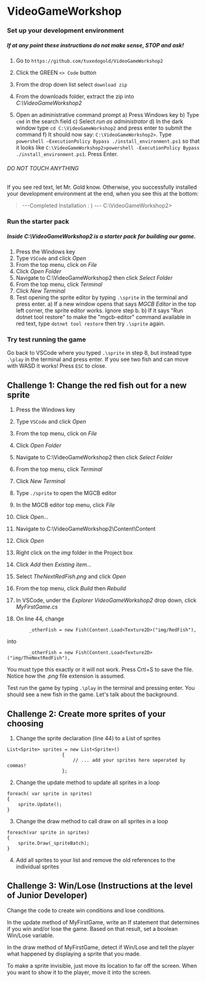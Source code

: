 # VideoGameWorkshop

### Set up your development environment
##### If at any point these instructions do not make sense, ***STOP*** and ask!

1) Go to ```https://github.com/tuxedogold/VideoGameWorkshop2```

2) Click the GREEN ```<> Code``` button

3) From the drop down list select ```download zip```

4) From the downloads folder, extract the zip into *C:\VideoGameWorkshop2*

5) Open an administrative command prompt
a) Press Windows key
b) Type ```cmd``` in the search field
c) Select *run as administrator*
d) In the dark window type ```cd C:\VideoGameWorkshop2``` and press enter to submit the command
f) It should now say: ```C:\VideoGameWorkshop2>```. 
Type ```powershell –ExecutionPolicy Bypass ./install_environment.ps1```
so that it looks like ```C:\VideoGameWorkshop2>powershell -ExecutionPolicy Bypass ./install_environment.ps1```. Press Enter.
###### DO NOT TOUCH ANYTHING 

If you see red text, let Mr. Gold know. Otherwise, you successfully installed your development environment at the end, when you see this at the bottom: 

> ---Completed Installation : ) ---
> C:\VideoGameWorkshop2>


### Run the starter pack
##### Inside C:\VideoGameWorkshop2 is a starter pack for building our game. 

1) Press the Windows key
2) Type ```VSCode``` and click *Open*
3) From the top menu, click on *File*
4) Click *Open Folder*
5) Navigate to C:\VideoGameWorkshop2 then click *Select Folder*
6) From the top menu, click *Terminal*
7) Click *New Terminal*
8) Test opening the sprite editor by typing ```.\sprite``` in the terminal and press enter. 
a) If a new window opens that says *MGCB Editor* in the top left corner, the sprite editor works. Ignore step b. 
b) If it says "Run dotnet tool restore" to make the "mgcb-editor" command available in red text, type
```dotnet tool restore``` then try ```.\sprite``` again.

### Try test running the game

Go back to VSCode where you typed ```.\sprite``` in step 8, but instead type ```.\play``` in the terminal and press enter. If you see two fish and can move with WASD it works! Press ```ESC``` to close. 

## Challenge 1: Change the red fish out for a new sprite
1) Press the Windows key
2) Type ```VSCode``` and click *Open*
3) From the top menu, click on *File*
4) Click *Open Folder*
5) Navigate to C:\VideoGameWorkshop2 then click *Select Folder*
6) From the top menu, click *Terminal*
7) Click *New Terminal*
8) Type ```./sprite``` to open the MGCB editor
9) In the MGCB editor top menu, click *File*
10) Click *Open...*
10) Navigate to C:\VideoGameWorkshop2\Content\Content
11) Click *Open*
12) Right click on the *img* folder in the Project box
13) Click *Add* then *Existing item...*
14) Select *TheNextRedFish.png* and click *Open*
15) From the top menu, click *Build* then *Rebuild*
16) In VSCode, under the *Explorer* *VideoGameWorkshop2* drop down, click *MyFirstGame.cs*

17) On line 44, change 

```        _otherFish = new Fish(Content.Load<Texture2D>("img/RedFish"),```

into 

```        _otherFish = new Fish(Content.Load<Texture2D>("img/TheNextRedFish"),```

You must type this exactly or it will not work. Press Crtl+S to save the file. Notice how the *.png* file extension is assumed.

Test run the game by typing ```.\play``` in the terminal and pressing enter. You should see a new fish in the game. Let's talk about the background.

## Challenge 2: Create more sprites of your choosing 
1) Change the sprite declaration (line 44) to a List of sprites 
```
List<Sprite> sprites = new List<Sprite>()
                    {
                        // ... add your sprites here seperated by commas!                
                    };

```
2) Change the update method to update all sprites in a loop
```
foreach( var sprite in sprites)
{
    sprite.Update();
}

```
3) Change the draw method to call draw on all sprites in a loop
```
foreach(var sprite in sprites)
{
    sprite.Draw(_spriteBatch);
}
```
4) Add all sprites to your list and remove the old references to the individual sprites

## Challenge 3: Win/Lose (Instructions at the level of Junior Developer)
Change the code to create win conditions and lose conditions.

In the update method of MyFirstGame, write an If statement that determines if you win and/or lose the game. Based on that result, set a boolean Win/Lose variable.

In the draw method of MyFirstGame, detect if Win/Lose and tell the player what happened by displaying a sprite that you made.

To make a sprite invisible, just move its location to far off the screen. When you want to show it to the player, move it into the screen.




